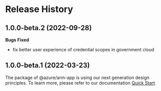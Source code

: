 # Release History
    
## 1.0.0-beta.2 (2022-09-28)

**Bugs Fixed**

  -  fix better user experience of credential scopes in government cloud


## 1.0.0-beta.1 (2022-03-23)

The package of @azure/arm-app is using our next generation design principles. To learn more, please refer to our documentation [Quick Start](https://aka.ms/js-track2-quickstart).
